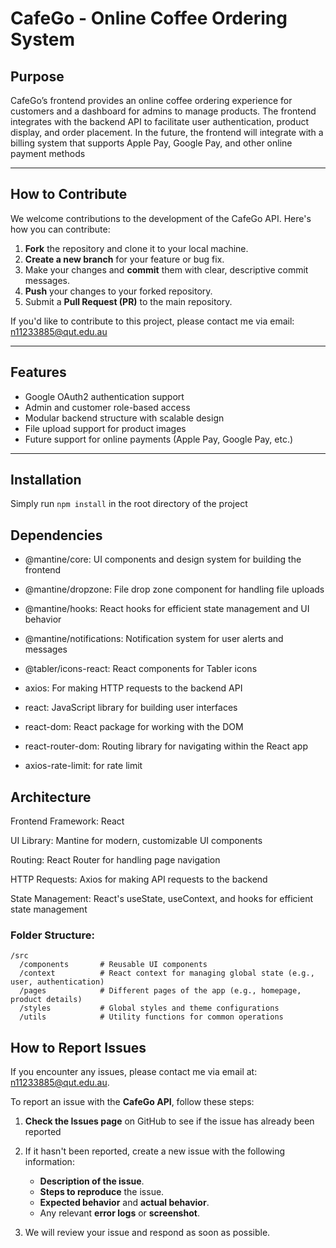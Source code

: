 # CafeGo - Online Coffee Ordering System 

## Purpose

CafeGo’s frontend provides an online coffee ordering experience for customers and a dashboard for admins to manage products. The frontend integrates with the backend API to facilitate user authentication, product display, and order placement. In the future, the frontend will integrate with a billing system that supports Apple Pay, Google Pay, and other online payment methods

---

## How to Contribute

We welcome contributions to the development of the CafeGo API. Here's how you can contribute:

1. **Fork** the repository and clone it to your local machine.
2. **Create a new branch** for your feature or bug fix.
3. Make your changes and **commit** them with clear, descriptive commit messages.
4. **Push** your changes to your forked repository.
5. Submit a **Pull Request (PR)** to the main repository.

If you'd like to contribute to this project, please contact me via email:  n11233885@qut.edu.au

---


## Features

- Google OAuth2 authentication support
- Admin and customer role-based access
- Modular backend structure with scalable design
- File upload support for product images
- Future support for online payments (Apple Pay, Google Pay, etc.)

---

## Installation

Simply run `npm install` in the root directory of the project

## Dependencies
- @mantine/core: UI components and design system for building the frontend

- @mantine/dropzone: File drop zone component for handling file uploads

- @mantine/hooks: React hooks for efficient state management and UI behavior

- @mantine/notifications: Notification system for user alerts and messages

- @tabler/icons-react: React components for Tabler icons

- axios: For making HTTP requests to the backend API

- react: JavaScript library for building user interfaces

- react-dom: React package for working with the DOM

- react-router-dom: Routing library for navigating within the React app

- axios-rate-limit: for rate limit



## Architecture

Frontend Framework: React

UI Library: Mantine for modern, customizable UI components

Routing: React Router for handling page navigation

HTTP Requests: Axios for making API requests to the backend

State Management: React's useState, useContext, and hooks for efficient state management

### Folder Structure:
```
/src
  /components       # Reusable UI components 
  /context          # React context for managing global state (e.g., user, authentication)
  /pages            # Different pages of the app (e.g., homepage, product details)
  /styles           # Global styles and theme configurations
  /utils            # Utility functions for common operations

```

## How to Report Issues

If you encounter any issues, please contact me via email at: n11233885@qut.edu.au.



To report an issue with the **CafeGo API**, follow these steps:

1. **Check the Issues page** on GitHub to see if the issue has already been reported
2. If it hasn't been reported, create a new issue with the following information:

   - **Description of the issue**.
   - **Steps to reproduce** the issue.
   - **Expected behavior** and **actual behavior**.
   - Any relevant **error logs** or **screenshot**.

3. We will review your issue and respond as soon as possible.


